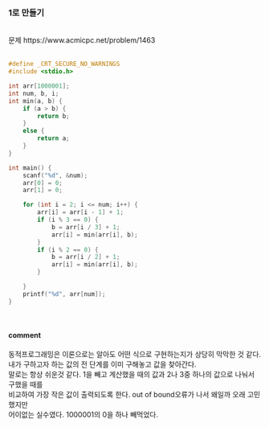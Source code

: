 ###  1로 만들기

<br>
문제 https://www.acmicpc.net/problem/1463
<br>
<br>


```C
#define _CRT_SECURE_NO_WARNINGS
#include <stdio.h> 

int arr[1000001];
int num, b, i;
int min(a, b) {
	if (a > b) {
		return b;
	}
	else {
		return a;
	}
}

int main() {
	scanf("%d", &num);
	arr[0] = 0;
	arr[1] = 0;

	for (int i = 2; i <= num; i++) {
		arr[i] = arr[i - 1] + 1;
		if (i % 3 == 0) {
			b = arr[i / 3] + 1;
			arr[i] = min(arr[i], b);
		}
		if (i % 2 == 0) {
			b = arr[i / 2] + 1;
			arr[i] = min(arr[i], b);
		}

	}
	printf("%d", arr[num]);
}
```
<br>

#### comment
동적프로그래밍은 이론으로는 알아도 어떤 식으로 구현하는지가 상당히 막막한 것 같다.<br>
내가 구하고자 하는 값의 전 단계를 이미 구해놓고 값을 찾아간다.<br>
말로는 항상 쉬운것 같다. 1을 빼고 계산했을 때의 값과 2나 3중 하나의 값으로 나눠서 구했을 때를<br>
비교하여 가장 작은 값이 출력되도록 한다. out of bound오류가 나서 왜일까 오래 고민했지만<br>
어이없는 실수였다. 1000001의 0을 하나 빼먹었다.<br>

<br>
